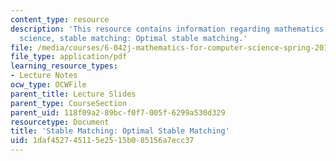 ```yaml
---
content_type: resource
description: 'This resource contains information regarding mathematics for computer
  science, stable matching: Optimal stable matching.'
file: /media/courses/6-042j-mathematics-for-computer-science-spring-2015/1daf452745115e2515b085156a7ecc37_MIT6_042JS15_Optimal.pdf
file_type: application/pdf
learning_resource_types:
- Lecture Notes
ocw_type: OCWFile
parent_title: Lecture Slides
parent_type: CourseSection
parent_uid: 118f09a2-89bc-f0f7-005f-6299a530d329
resourcetype: Document
title: 'Stable Matching: Optimal Stable Matching'
uid: 1daf4527-4511-5e25-15b0-85156a7ecc37
---
```

